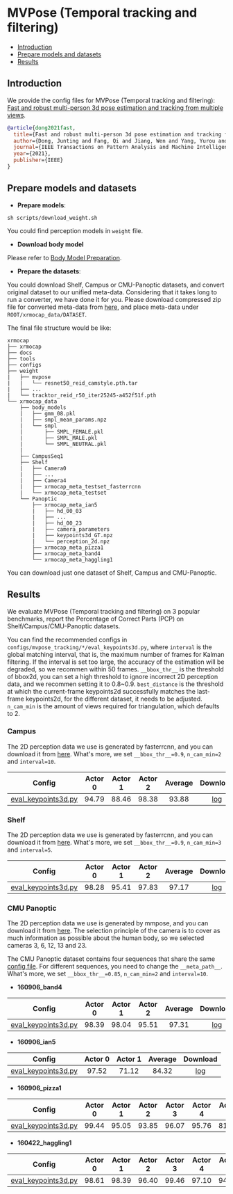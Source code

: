 # MVPose (Temporal tracking and filtering)

- [Introduction](#introduction)
- [Prepare models and datasets](#prepare-models-and-datasets)
- [Results](#results)

## Introduction

We provide the config files for MVPose (Temporal tracking and filtering): [Fast and robust multi-person 3d pose estimation and tracking from multiple views](https://zju3dv.github.io/mvpose/).

```BibTeX
@article{dong2021fast,
  title={Fast and robust multi-person 3d pose estimation and tracking from multiple views},
  author={Dong, Junting and Fang, Qi and Jiang, Wen and Yang, Yurou and Huang, Qixing and Bao, Hujun and Zhou, Xiaowei},
  journal={IEEE Transactions on Pattern Analysis and Machine Intelligence},
  year={2021},
  publisher={IEEE}
}
```

## Prepare models and datasets

- **Prepare models**:

```
sh scripts/download_weight.sh
```
You could find perception models in `weight` file.

- **Download body model**

Please refer to [Body Model Preparation](../../docs/en/getting_started.md#body-model-preparation-optional).

- **Prepare the datasets**:

You could download Shelf, Campus or CMU-Panoptic datasets, and convert original dataset to our unified meta-data. Considering that it takes long to run a converter, we have done it for you. Please download compressed zip file for converted meta-data from [here](../../docs/en/dataset_preparation.md), and place meta-data under `ROOT/xrmocap_data/DATASET`.

The final file structure would be like:

```text
xrmocap
├── xrmocap
├── docs
├── tools
├── configs
├── weight
|   ├── mvpose
|   |   └── resnet50_reid_camstyle.pth.tar
|   ├── ...
|   └── tracktor_reid_r50_iter25245-a452f51f.pth
└── xrmocap_data
    ├── body_models
    |   ├── gmm_08.pkl
    |   ├── smpl_mean_params.npz
    |   └── smpl
    |       ├── SMPL_FEMALE.pkl
    |       ├── SMPL_MALE.pkl
    |       └── SMPL_NEUTRAL.pkl
    |
    ├── CampusSeq1
    ├── Shelf
    |   ├── Camera0
    |   ├── ...
    |   ├── Camera4
    |   ├── xrmocap_meta_testset_fasterrcnn
    |   └── xrmocap_meta_testset
    └── Panoptic
        ├── xrmocap_meta_ian5
        |   ├── hd_00_03
        |   ├── ...
        |   ├── hd_00_23
        |   ├── camera_parameters
        |   ├── keypoints3d_GT.npz
        |   └── perception_2d.npz
        ├── xrmocap_meta_pizza1
        ├── xrmocap_meta_band4
        └── xrmocap_meta_haggling1
```
You can download just one dataset of Shelf, Campus and CMU-Panoptic.

## Results

We evaluate MVPose (Temporal tracking and filtering) on 3 popular benchmarks, report the Percentage of Correct Parts (PCP) on Shelf/Campus/CMU-Panoptic datasets.

You can find the recommended configs in `configs/mvpose_tracking/*/eval_keypoints3d.py`, where `interval` is the global matching interval, that is, the maximum number of frames for Kalman filtering. If the interval is set too large, the accuracy of the estimation will be degraded, so we recommen within 50 frames. `__bbox_thr__` is the threshold of bbox2d, you can set a high threshold to ignore incorrect 2D perception data, and we recommen setting it to 0.8~0.9. `best_distance` is the threshold at which the current-frame keypoints2d successfully matches the last-frame keypoints2d, for the different dataset, it needs to be adjusted. `n_cam_min` is the amount of views required for triangulation, which defaults to 2.

### Campus

The 2D perception data we use is generated by fasterrcnn, and you can download it from [here](/docs/en/dataset_preparation.md#download-converted-meta-data). What's more, we set `__bbox_thr__=0.9`, `n_cam_min=2` and `interval=10`.

| Config | Actor 0 | Actor 1 | Actor 2 | Average | Download |
|:------:|:-------:|:--------:|:------:|:-------:|:--------:|
| [eval_keypoints3d.py](./campus_config/eval_keypoints3d.py) | 94.79 | 88.46 | 98.38 | 93.88 | [log](https://openxrlab-share.oss-cn-hongkong.aliyuncs.com/xrmocap/logs/MVPoseTracking/campus.zip) |


### Shelf

The 2D perception data we use is generated by fasterrcnn, and you can download it from [here](/docs/en/dataset_preparation.md#download-converted-meta-data). What's more, we set `__bbox_thr__=0.9`, `n_cam_min=3` and `interval=5`.

| Config | Actor 0 | Actor 1 | Actor 2 | Average | Download |
|:------:|:-------:|:--------:|:------:|:-------:|:--------:|
| [eval_keypoints3d.py](./shelf_config/eval_keypoints3d.py) | 98.28 | 95.41 | 97.83 | 97.17 | [log](https://openxrlab-share.oss-cn-hongkong.aliyuncs.com/xrmocap/logs/MVPoseTracking/shelf.zip) |


### CMU Panoptic

The 2D perception data we use is generated by mmpose, and you can download it from [here](/docs/en/dataset_preparation.md#download-converted-meta-data). The selection principle of the camera is to cover as much information as possible about the human body, so we selected cameras 3, 6, 12, 13 and 23.

The CMU Panoptic dataset contains four sequences that share the same [config file](panoptic_config/eval_keypoints3d.py). For different sequences, you need to change the `__meta_path__`. What's more, we set `__bbox_thr__=0.85`, `n_cam_min=2` and `interval=10`.

- **160906_band4**

| Config | Actor 0 | Actor 1 | Actor 2 | Average | Download |
|:-------:|:--------:|:--------:|:--------:|:--------:|:--------:|
| [eval_keypoints3d.py](./panoptic_config/eval_keypoints3d.py)  | 98.39 | 98.04 | 95.51 | 97.31 | [log](https://openxrlab-share.oss-cn-hongkong.aliyuncs.com/xrmocap/logs/MVPoseTracking/panoptic.zip) |

- **160906_ian5**

| Config | Actor 0 | Actor 1 | Average | Download |
|:-------:|:--------:|:--------:|:--------:|:--------:|
| [eval_keypoints3d.py](./panoptic_config/eval_keypoints3d.py) | 97.52 | 71.12 | 84.32 | [log](https://openxrlab-share.oss-cn-hongkong.aliyuncs.com/xrmocap/logs/MVPoseTracking/panoptic.zip) |

- **160906_pizza1**

| Config | Actor 0 | Actor 1 | Actor 2 | Actor 3 | Actor 4 | Actor 5 | Actor 6 | Average | Download |
|:-------:|:--------:|:--------:|:--------:|:--------:|:--------:|:--------:|:--------:|:--------:|:--------:|
| [eval_keypoints3d.py](./panoptic_config/eval_keypoints3d.py) | 99.44 | 95.05 | 93.85 | 96.07 | 95.76 | 81.96 | 97.15 | 94.18 | [log](https://openxrlab-share.oss-cn-hongkong.aliyuncs.com/xrmocap/logs/MVPoseTracking/panoptic.zip) |

- **160422_haggling1**

| Config | Actor 0 | Actor 1 | Actor 2 | Actor 3 | Actor 4 | Actor 5 | Actor 6 | Actor 7 | Actor 8 | Actor 9 | Actor 10 | Actor 11 | Actor 12 | Actor 13 | Actor 14 | Actor 15 | Actor 16 | Actor 17 | Average | Download |
|:-------:|:--------:|:--------:|:--------:|:--------:|:--------:|:-------:|:--------:|:--------:|:--------:|:--------:|:--------:|:-------:|:--------:|:--------:|:--------:|:--------:|:--------:|:--------:|:--------:|:--------:|
| [eval_keypoints3d.py](./panoptic_config/eval_keypoints3d.py) | 98.61 | 98.39 | 96.40 | 99.46 | 97.10 | 94.71 | 97.91 | 82.21 | 98.19 | 91.32 | 98.76 | 97.37 | 96.37 | 95.01 | 97.13 | 90.54 | 98.70 | 93.67 | 95.66 | [log](https://openxrlab-share.oss-cn-hongkong.aliyuncs.com/xrmocap/logs/MVPoseTracking/panoptic.zip) |
